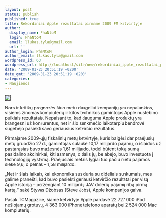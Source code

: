 ```yaml
---
layout: post
status: publish
published: true
title: Rekordiniai Apple rezultatai pirmame 2009 FM ketvirtyje
author:
  display_name: PhaNtoM
  login: PhaNtoM
  email: llukas.tyla@gmail.com
  url: ''
author_login: PhaNtoM
author_email: llukas.tyla@gmail.com
wordpress_id: 63
wordpress_url: http://localhost/site/new/rekordiniai_apple_rezultatai_pirmame_2009_fm_ketvirtyje/
date: '2009-01-23 20:51:19 +0200'
date_gmt: '2009-01-23 20:51:19 +0200'
categories:
- Naujienos
---
```

<div class="imgright"><img src="http://technews.lt/upl/Failai/apple_logo.bmp" border="1" /></div>
<p>Nors ir kritikų prognozės šiuo metu daugeliui kompanijų yra nepalankios, visiems žinomas kompiuterių ir kitos technikos gamintojas Apple nustebino puikiais rezultatais. Nepaisant to, kad dauguma Apple produktų yra brangesni už konkurentus, net ir šio sunkmečio laikotarpiu bendrovė sugebėjo pasiekti savo geriausius ketvirčio rezultatus.</p>
<p>Pirmajame 2009-ųjų fiskalinių metų ketvirtyje, kuris baigėsi dar praėjusių metų gruodžio 27 d., gamintojas sulaukė 10,17 milijardo pajamų, o išlaidos už pastarąsias buvo mažesnės 1,61 milijardo, todėl būtent tokią sumą pasidalino akcininkai, kiti asmenys, o dalis jų, be abejo, buvo investuota į technologijų vystymą. Praėjusiais metais lygiai tuo pačiu metu pajamos siekė 9,6, o pelnas – 1,58 milijardo.</p>
<p>„Net ir šiais laikais, kai ekonomika susiduria su dideliais sunkumais, mes galime pranešti, kad buvo pasiekti geriausi ketvirčio rezultatai per visą Apple istoriją – peržengiant 10 milijardų JAV dolerių pajamų ribą pirmą kartą,“ sakė Styvas Džobsas (Steve Jobs), Apple kompanijos galva.</p>
<p>Pasak TCMagazine, šiame ketvirtyje Apple pardavė 22 727 000 iPod nešiojamų grotuvų, 4 363 000 iPhone telefono aparatų bei 2 524 000 Mac kompiuterių. </p>
